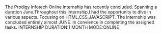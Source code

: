 The Prodigy Infotech Online internship has recently concluded.
Spanning a duration June.Throughout this internship,I had the opportunity to dive in various aspects.
Focusing on HTML,CSS,JAVASCRIPT.
The internship was concluded entirely almost JUNE.
In convience in completing the assigned tasks.
INTERNSHIP DURATION:1 MONTH
MODE:ONLINE
